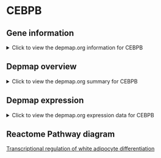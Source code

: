 <h1>CEBPB</h1>

<h2>Gene information</h2>
<details>
  <summary>Click to view the depmap.org information for CEBPB</summary>
  <iframe src="https://depmap.org/portal/gene/CEBPB?tab=about" style="border:none;width:100%;height:800px"></iframe>
</details>

<h2>Depmap overview</h2>
<details>
  <summary>Click to view the depmap.org summary for CEBPB</summary>
  <iframe src="https://depmap.org/portal/gene/CEBPB?tab=overview" style="border:none;width:100%;height:800px"></iframe>
</details>

<h2>Depmap expression</h2>
<details>
  <summary>Click to view the depmap.org expression data for CEBPB</summary>
  <iframe src="https://depmap.org/portal/gene/CEBPB?tab=characterization" style="border:none;width:100%;height:800px"></iframe>
</details>



<h2>Reactome Pathway diagram</h2>
<a href="https://reactome.org/PathwayBrowser/#/R-HSA-381340">Transcriptional regulation of white adipocyte differentiation</a>



